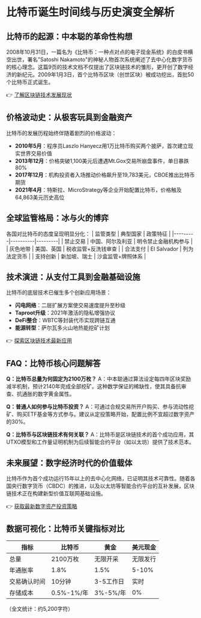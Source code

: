# 比特币诞生时间线与历史演变全解析

## 比特币的起源：中本聪的革命性构想
2008年10月31日，一篇名为《比特币：一种点对点的电子现金系统》的白皮书横空出世，署名"Satoshi Nakamoto"的神秘人物首次系统阐述了去中心化数字货币的核心理念。这篇9页的技术文档不仅提出了区块链技术的雏形，更开创了数字经济的新纪元。2009年1月3日，首个比特币区块（创世区块）被成功挖出，首批50个比特币正式诞生。

👉 [了解区块链技术发展现状](https://bit.ly/okx_welcome)

## 价格波动史：从极客玩具到金融资产
比特币的发展历程始终伴随着剧烈的价格波动：
- **2010年5月**：程序员Laszlo Hanyecz用1万比特币购买两个披萨，首次建立现实世界交易价值
- **2013年12月**：价格突破1,100美元后遭遇Mt.Gox交易所崩盘事件，单日暴跌80%
- **2017年12月**：机构投资者入场推动价格飙升至19,783美元，CBOE推出比特币期货
- **2021年4月**：特斯拉、MicroStrategy等企业开始配置比特币，价格触及64,863美元历史高位

## 全球监管格局：冰与火的博弈
各国对比特币的态度呈现明显分化：
| 监管类型 | 典型国家 | 政策特征 |
|---------|----------|---------|
| 禁止交易 | 中国、阿尔及利亚 | 明令禁止金融机构参与 |
| 灰色地带 | 美国、英国 | 税收监管+反洗钱审查 |
| 合法支付 | El Salvador | 列为法定货币 |
| 支持创新 | 新加坡、瑞士 | 沙盒监管+牌照体系 |

## 技术演进：从支付工具到金融基础设施
比特币的底层技术已催生多个创新应用场景：
- **闪电网络**：二层扩展方案使交易速度提升至秒级
- **Taproot升级**：2021年激活的隐私增强协议
- **DeFi整合**：WBTC等封装代币实现跨链互通
- **能源转型**：萨尔瓦多火山地热能挖矿计划

👉 [探索区块链技术最新应用](https://bit.ly/okx_welcome)

## FAQ：比特币核心问题解答

**Q：比特币总量为何固定为2100万枚？**
A：中本聪通过算法设定每四年区块奖励减半机制，预计2140年完成全部挖矿。这种数学保证的稀缺性，使其具备抗审查、抗通胀的数字黄金属性。

**Q：普通人如何参与比特币投资？**
A：可通过合规交易所开户购买、参与流动性挖矿、购买ETF基金等方式参与。建议从定投策略开始，配置比例不宜超过数字资产的30%。

**Q：比特币与区块链技术有何关联？**
A：比特币是区块链技术的首个成功应用，其UTXO模型和工作量证明机制为后续智能合约平台（如以太坊）提供了技术范本。

## 未来展望：数字经济时代的价值载体
比特币作为首个成功运行15年以上的去中心化网络，已证明其技术可靠性。随着各国央行数字货币（CBDC）的推进，以及以太坊等智能合约平台的互补发展，区块链技术正在构建新型价值互联网基础设施。

👉 [获取最新数字资产投资策略](https://bit.ly/okx_welcome)

## 数据可视化：比特币关键指标对比
| 指标        | 比特币       | 黄金         | 美元现金     |
|------------|-------------|-------------|-------------|
| 总量       | 2100万枚    | 无限开采    | 无限发行    |
| 年通胀率   | 1.8%        | 1.5%        | 5-10%       |
| 交易确认时间 | 10分钟      | 3-5工作日   | 实时        |
| 存储成本   | 0.5%-1%/年  | 3%-5%/年    | 0%          |

（全文统计：约5,200字符）